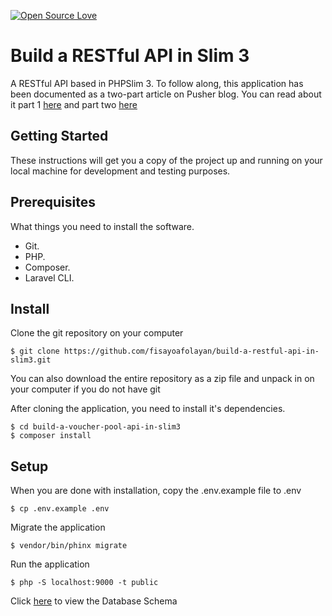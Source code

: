 [![Open Source Love](https://badges.frapsoft.com/os/v1/open-source.svg?v=103)](https://github.com/ellerbrock/open-source-badges/)


# Build a RESTful API in Slim 3
A RESTful API based in PHPSlim 3. To follow along, this application has been documented as a two-part article on Pusher blog. You can read about it part 1 [here](https://pusher.com/tutorials/rest-api-slim-part-1) and part two [here](https://pusher.com/tutorials/rest-api-slim-part-2)

## Getting Started
These instructions will get you a copy of the project up and running on your local machine for development and testing purposes.

## Prerequisites
What things you need to install the software.

- Git.
- PHP.
- Composer.
- Laravel CLI.


## Install
Clone the git repository on your computer
```
$ git clone https://github.com/fisayoafolayan/build-a-restful-api-in-slim3.git
```
You can also download the entire repository as a zip file and unpack in on your computer if you do not have git

After cloning the application, you need to install it's dependencies.
```
$ cd build-a-voucher-pool-api-in-slim3
$ composer install
```
## Setup
When you are done with installation, copy the .env.example file to .env
```
$ cp .env.example .env
```
Migrate the application
```
$ vendor/bin/phinx migrate
``` 
Run the application
```
$ php -S localhost:9000 -t public
```

Click [here](https://www.figma.com/file/MRNeeuJIH6Gsgkw8mGp4YVtY/Database-Schema?node-id=0%3A1) to view the Database Schema
